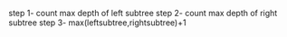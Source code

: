 step 1- count max depth of left subtree
step 2- count max depth of right subtree
step 3- max(leftsubtree,rightsubtree)+1